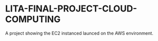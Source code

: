 # LITA-FINAL-PROJECT-CLOUD-COMPUTING
 A project showing the EC2 instanced launced on the AWS environment.
